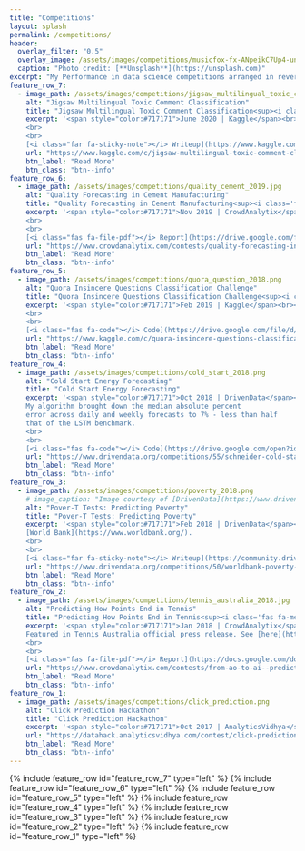 ```yaml
---
title: "Competitions"
layout: splash
permalink: /competitions/
header:
  overlay_filter: "0.5"
  overlay_image: /assets/images/competitions/musicfox-fx-ANpeikC7Up4-unsplash.jpg
  caption: "Photo credit: [**Unsplash**](https://unsplash.com)"
excerpt: "My Performance in data science competitions arranged in reverse chronological order"
feature_row_7:
  - image_path: /assets/images/competitions/jigsaw_multilingual_toxic_comment_2020.png
    alt: "Jigsaw Multilingual Toxic Comment Classification"
    title: "Jigsaw Multilingual Toxic Comment Classification<sup><i class='fas fa-medal' style='color:silver;'></i></sup>"
    excerpt: '<span style="color:#717171">June 2020 | Kaggle</span><br><br>Finished in the top 2%. Won a silver medal.
    <br>
    <br>
    [<i class="far fa-sticky-note"></i> Writeup](https://www.kaggle.com/c/jigsaw-multilingual-toxic-comment-classification/discussion/160927){:target="_blank"}'
    url: "https://www.kaggle.com/c/jigsaw-multilingual-toxic-comment-classification/overview"
    btn_label: "Read More"
    btn_class: "btn--info"
feature_row_6:
  - image_path: /assets/images/competitions/quality_cement_2019.jpg
    alt: "Quality Forecasting in Cement Manufacturing"
    title: "Quality Forecasting in Cement Manufacturing<sup><i class='fas fa-medal' style='color:gold;'></i></sup>"
    excerpt: '<span style="color:#717171">Nov 2019 | CrowdAnalytix</span><br><br>Finished 2<sup>nd</sup> out of 479 participants and awarded a prize money of 2500 USD.
    <br>
    <br>
    [<i class="fas fa-file-pdf"></i> Report](https://drive.google.com/file/d/1SsOXa2pG5A-OYzLL7CqedNiVqHzGTEVR/view?usp=sharing){:target="_blank"}'
    url: "https://www.crowdanalytix.com/contests/quality-forecasting-in-cement-manufacturing/"
    btn_label: "Read More"
    btn_class: "btn--info"
feature_row_5:  
  - image_path: /assets/images/competitions/quora_question_2018.png
    alt: "Quora Insincere Questions Classification Challenge"
    title: "Quora Insincere Questions Classification Challenge<sup><i class='fas fa-medal' style='color:silver;'></i></sup>"
    excerpt: '<span style="color:#717171">Feb 2019 | Kaggle</span><br><br>Finished in the top 3%. Won a silver medal.
    <br>
    <br>
    [<i class="fas fa-code"></i> Code](https://drive.google.com/file/d/1BW5AUhaE8WvExYySlEJMA-n15rHaqClS/view?usp=sharing){:target="_blank"}'
    url: "https://www.kaggle.com/c/quora-insincere-questions-classification/"
    btn_label: "Read More"
    btn_class: "btn--info"    
feature_row_4:
  - image_path: /assets/images/competitions/cold_start_2018.png
    alt: "Cold Start Energy Forecasting"
    title: "Cold Start Energy Forecasting"
    excerpt: '<span style="color:#717171">Oct 2018 | DrivenData</span><br><br>Finished 11<sup>th</sup> out of 1291 participants.
    My algorithm brought down the median absolute percent 
    error across daily and weekly forecasts to 7% - less than half 
    that of the LSTM benchmark.
    <br>
    <br>
    [<i class="fas fa-code"></i> Code](https://drive.google.com/open?id=1fTwRUN3UjknnXj8k_WTXGMY5tTmKPdXJ){:target="_blank"}'
    url: "https://www.drivendata.org/competitions/55/schneider-cold-start/"
    btn_label: "Read More"
    btn_class: "btn--info"
feature_row_3:
  - image_path: /assets/images/competitions/poverty_2018.png
    # image_caption: "Image courtesy of [DrivenData](https://www.drivendata.org/competitions/50/worldbank-poverty-prediction/page/97/)"
    alt: "Pover-T Tests: Predicting Poverty"
    title: "Pover-T Tests: Predicting Poverty"
    excerpt: '<span style="color:#717171">Feb 2018 | DrivenData</span><br><br>Finished 6<sup>th</sup> out of 2,310 participants hosted by the 
    [World Bank](https://www.worldbank.org/).
    <br>
    <br>
    [<i class="far fa-sticky-note"></i> Writeup](https://community.drivendata.org/t/share-the-knowledge/2096/14){:target="_blank"}'
    url: "https://www.drivendata.org/competitions/50/worldbank-poverty-prediction/page/99/"
    btn_label: "Read More"
    btn_class: "btn--info"           
feature_row_2:
  - image_path: /assets/images/competitions/tennis_australia_2018.jpg
    alt: "Predicting How Points End in Tennis"
    title: "Predicting How Points End in Tennis<sup><i class='fas fa-medal' style='color:gold;'></i></sup>"
    excerpt: '<span style="color:#717171">Jan 2018 | CrowdAnalytix</span><br><br>Finished 2<sup>nd</sup> out of 750 participants and awarded a prize money of 2500 USD.
    Featured in Tennis Australia official press release. See [here](https://ausopen.com/articles/news/tennis-hackathon-draws-record-participation){:target="_blank"}.
    <br>
    <br>
    [<i class="fas fa-file-pdf"></i> Report](https://docs.google.com/document/d/1Ovsp5ilksIJZ46085DGbApHpddv2yhpUCXVvGAYFTLg/edit?usp=sharing){:target="_blank"}'
    url: "https://www.crowdanalytix.com/contests/from-ao-to-ai--predicting-how-points-end-in-tennis/"
    btn_label: "Read More"
    btn_class: "btn--info" 
feature_row_1:
  - image_path: /assets/images/competitions/click_prediction.png
    alt: "Click Prediction Hackathon"
    title: "Click Prediction Hackathon"
    excerpt: '<span style="color:#717171">Oct 2017 | AnalyticsVidhya</span><br><br>Finished 3<sup>rd</sup> out of 2975 participants and awarded a prize money of ₹25000.'
    url: "https://datahack.analyticsvidhya.com/contest/click-prediction/"
    btn_label: "Read More"
    btn_class: "btn--info"                     
---
```

{% include feature_row id="feature_row_7" type="left" %}
{% include feature_row id="feature_row_6" type="left" %}
{% include feature_row id="feature_row_5" type="left" %}
{% include feature_row id="feature_row_4" type="left" %}
{% include feature_row id="feature_row_3" type="left" %}
{% include feature_row id="feature_row_2" type="left" %}
{% include feature_row id="feature_row_1" type="left" %}
